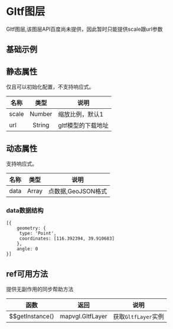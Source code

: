 # Gltf图层
Gltf图层,该图层API百度尚未提供，因此暂时只能提供scale跟url参数

## 基础示例

<vuep template="#example"></vuep>

<script v-pre type="text/x-template" id="example">

  <template>
    <div class="bmap-page-container">
      <el-bmap vid="bmapDemo" :zoom="zoom" :center="center" class="bmap-demo">
        <el-bmapv-view>
            <el-bmapv-gltf-layer :scale="15" unit="px" url="./assets/gltf/car2.gltf" :data="data" :enable-picked="true" :on-click="clickGltf"></el-bmapv-gltf-layer>
            <el-bmapv-icon-layer icon="./assets/images/layer/position1.png" :width="20" :height="20" :data="[{
              geometry: {
                  type: 'Point',
                  coordinates: [121.5383285, 31.21515044],
              }
          }]" :enable-picked="true" :on-click="(e)=>{console.log('icon: ',e)}"></el-bmapv-icon-layer>
        </el-bmapv-view>
      </el-bmap>
    </div>
  </template>

  <style>
    .bmap-demo {
      height: 300px;
    }
  </style>

  <script>
  
    module.exports = {
      name: 'bmap-page',
      data() {
        
        return {
          count: 1,
          zoom: 14,
          center: [121.5273285, 31.21515044],
          data: [{
              geometry: {
                  type: 'Point',
                  coordinates: [121.5273285, 31.21515044],
              },
              angle: 0
          }]
        };
      },
      mounted(){
      },
      methods: {
        clickGltf(e){
          console.log(e);
        }
      }
    };
  </script>

</script>


## 静态属性
仅且可以初始化配置，不支持响应式。

名称 | 类型 | 说明
---|:---:|---
scale | Number | 缩放比例，默认1 
url | String | gltf模型的下载地址


## 动态属性
支持响应式。

名称 | 类型 | 说明
---|---|---|
data | Array  | 点数据,GeoJSON格式
                         
### data数据结构
```
[{
    geometry: {
     type: 'Point',
     coordinates: [116.392394, 39.910683]
    },
    angle: 0
}]
```

## ref可用方法
提供无副作用的同步帮助方法

函数 | 返回 | 说明
---|---|---|
$$getInstance() | mapvgl.GltfLayer | 获取`GltfLayer`实例
